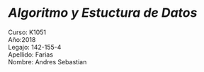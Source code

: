 # ***Algoritmo y Estuctura de Datos***
Curso: K1051<br>
Año:2018<br>
Legajo: 142-155-4<br>
Apellido: Farias<br>
Nombre: Andres Sebastian<br>
